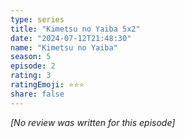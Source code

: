 ```yaml
---
type: series
title: "Kimetsu no Yaiba 5x2"
date: "2024-07-12T21:48:30"
name: "Kimetsu no Yaiba"
season: 5
episode: 2
rating: 3
ratingEmoji: ⭐️⭐️⭐️
share: false
---
```


*[No review was written for this episode]*
